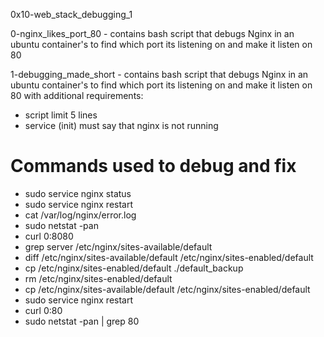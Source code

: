 0x10-web_stack_debugging_1

0-nginx_likes_port_80 - contains bash script that debugs Nginx in an
		      ubuntu container's to find which port its listening
		      on and make it listen on 80

1-debugging_made_short - contains bash script that debugs Nginx in an
                      ubuntu container's to find which port its listening
                      on and make it listen on 80 with additional requirements:
- script limit 5 lines
- service (init) must say that nginx is not running

# Commands used to debug and fix
- sudo service nginx status
- sudo service nginx restart
- cat /var/log/nginx/error.log
- sudo netstat -pan
- curl 0:8080
- grep server /etc/nginx/sites-available/default
- diff /etc/nginx/sites-available/default /etc/nginx/sites-enabled/default
- cp /etc/nginx/sites-enabled/default ./default_backup
- rm /etc/nginx/sites-enabled/default
- cp /etc/nginx/sites-available/default /etc/nginx/sites-enabled/default
- sudo service nginx restart
- curl 0:80
- sudo netstat -pan | grep 80